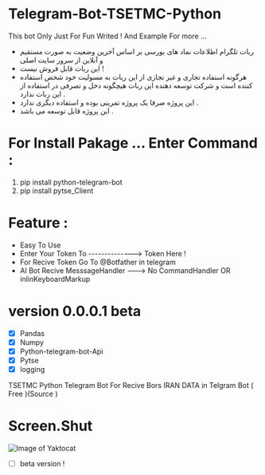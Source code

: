 # Telegram-Bot-TSETMC-Python
This bot Only Just For Fun Writed ! And Example For more ...

* ربات تلگرام اطلاعات نماد های بورسی بر اساس آخرین وضعیت به صورت مستقیم و آنلاین از سرور سایت اصلی 
* این ربات قابل فروش نیست !
* هرگونه استفاده تجاری و غیر تجازی از این ربات به مسولیت خود شخص استفاده کننده است و شرکت توسعه دهنده این ربات هیچگونه دخل و تصرفی در استفاده از این ربات ندارد .
* این پروژه صرفا یک پروژه تمرینی بوده و استفاده دیگری ندارد .
* این پروژه قابل توسعه می باشد .

# For Install Pakage ... Enter Command :
1. pip install python-telegram-bot
2. pip install pytse_Client

# Feature :

* Easy To Use 
* Enter Your Token To --------------> Token Here !
* For Recive Token Go To @Botfather in telegram
* AI Bot Recive MesssageHandler ---> No CommandHandler OR inlinKeyboardMarkup

# version 0.0.0.1 beta

- [x] Pandas
- [x] Numpy
- [x] Python-telegram-bot-Api
- [x] Pytse
- [x] logging

TSETMC Python Telegram Bot For Recive Bors IRAN DATA in Telgram Bot ( Free )(Source )

# Screen.Shut
![Image of Yaktocat](https://github.com/Pythoniha/Telegram-Bot-TSETMC-Python-/blob/master/bors_telegram.jpg)

- [ ] beta version ! 
